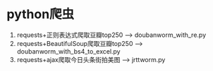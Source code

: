 # python爬虫

1. requests+正则表达式爬取豆瓣top250 --> doubanworm_with_re.py
2. requests+BeautifulSoup爬取豆瓣top250 --> doubanworm_with_bs4_to_excel.py
3. requests+ajax爬取今日头条街拍美图  -->  jrttworm.py